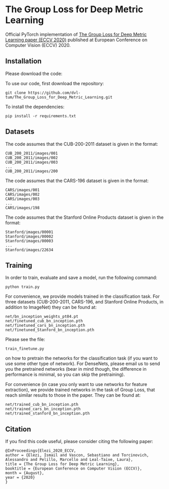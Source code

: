 # The Group Loss for Deep Metric Learning
Official PyTorch implementation of [The Group Loss for Deep Metric Learning paper (ECCV 2020)](https://www.ecva.net/papers/eccv_2020/papers_ECCV/papers/123520273.pdf)
published at European Conference on Computer Vision (ECCV) 2020.



## Installation

Please download the code:

To use our code, first download the repository:
````
git clone https://github.com/dvl-tum/The_Group_Loss_for_Deep_Metric_Learning.git
````

To install the dependencies:

````
pip install -r requirements.txt
````

## Datasets

The code assumes that the CUB-200-2011 dataset is given in the format:

````
CUB_200_2011/images/001
CUB_200_2011/images/002
CUB_200_2011/images/003
...
CUB_200_2011/images/200
````

The code assumes that the CARS-196 dataset is given in the format:

````
CARS/images/001
CARS/images/002
CARS/images/003
...
CARS/images/198
````

The code assumes that the Stanford Online Products dataset is given in the format:

````
Stanford/images/00001
Stanford/images/00002
Stanford/images/00003
...
Stanford/images/22634
````

## Training

In order to train, evaluate and save a model, run the following command:

````
python train.py
````

For convenience, we provide models trained in the classification task. For three datasets (CUB-200-2011, CARS-196, and Stanford Online Products, in addition to ImageNet) they can be found at:

````
net/bn_inception_weights_pt04.pt
net/finetuned_cub_bn_inception.pth
net/finetuned_cars_bn_inception.pth
net/finetuned_Stanford_bn_inception.pth
````

Please see the file:

````
train_finetune.py
````

on how to pretrain the networks for the classification task (if you want to use some other type of network). For DenseNets, please email us to send you the pretrained networks (bear in mind though, the difference in performance is minimal, so you can skip the pretraining).

For convenience (in case you only want to use networks for feature extraction), we provide trained networks in the task of Group Loss, that reach similar results to those in the paper. They can be found at:

````
net/trained_cub_bn_inception.pth
net/trained_cars_bn_inception.pth
net/trained_stanford_bn_inception.pth
````


## Citation

If you find this code useful, please consider citing the following paper:

````
@InProceedings{Elezi_2020_ECCV,
author = {Elezi, Ismail and Vascon, Sebastiano and Torcinovich, Alessandro and Pelillo, Marcello and Leal-Taixe, Laura},
title = {The Group Loss for Deep Metric Learning},
booktitle = {European Conference on Computer Vision (ECCV)},
month = {August},
year = {2020}
}
````
